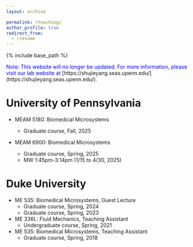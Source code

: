 ```yaml
---
layout: archive

permalink: /teaching/
author_profile: true
redirect_from:
  - /resume
---
```


{% include base_path %}

<p>
<text style="color: blue">Note: This website will no longer be updated. For more information, please visit our lab website at</text> [https://shujieyang.seas.upenn.edu/](https://shujieyang.seas.upenn.edu/)<text style="color: blue">.</text>
</p>


University of Pennsylvania
======
* MEAM 5180: Biomedical Microsystems 
    * Graduate course, Fall, 2025
    
* MEAM 6900: Biomedical Microsystems 
    * Graduate course, Spring, 2025
    * MW 1:45pm-3:14pm (1/15 to 4/30, 2025)
    
Duke University
======
* ME 535: Biomedical Microsystems, Guest Lecture 
    * Graduate course, Spring, 2024 
    * Graduate course, Spring, 2023
* ME 336L: Fluid Mechanics, Teaching Assistant 
    * Undergraduate course, Spring, 2021 
* ME 535: Biomedical Microsystems, Teaching Assistant 
    * Graduate course, Spring, 2018
      

   
  

